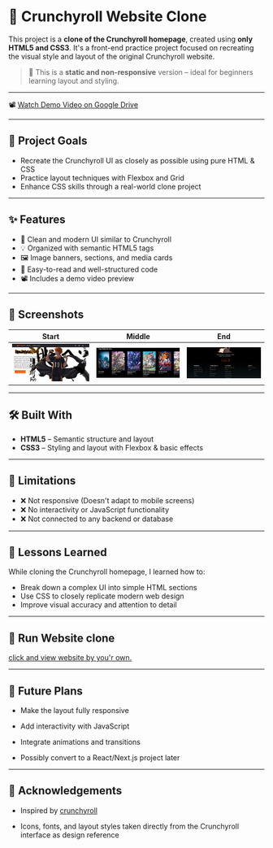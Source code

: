 # 🎌 Crunchyroll Website Clone

This project is a **clone of the Crunchyroll homepage**, created using **only HTML5 and CSS3**. It's a front-end practice project focused on recreating the visual style and layout of the original Crunchyroll website.

> 🔧 This is a **static and non-responsive** version – ideal for beginners learning layout and styling.
---

📽️ [Watch Demo Video on Google Drive](https://drive.google.com/file/d/171rdbYaeme5NnneUcG2O1oNnh606TKZw/view?usp=drive_link)

---

## 🎯 Project Goals

- Recreate the Crunchyroll UI as closely as possible using pure HTML & CSS  
- Practice layout techniques with Flexbox and Grid  
- Enhance CSS skills through a real-world clone project  

---

## ✨ Features

- 🎨 Clean and modern UI similar to Crunchyroll  
- 💡 Organized with semantic HTML5 tags  
- 🖼️ Image banners, sections, and media cards  
- 📄 Easy-to-read and well-structured code  
- 📽️ Includes a demo video preview  

---

## 📸 Screenshots

| Start | Middle | End |
|-------|--------|-----|
| ![Start](https://github.com/Ishaq-Shaikh/crunchyroll-clone/blob/f0e30d8593afbb77fbf72726bea0c8b5a6f4665e/Screenshot-1.png) | ![Middle](https://github.com/Ishaq-Shaikh/crunchyroll-clone/blob/f0e30d8593afbb77fbf72726bea0c8b5a6f4665e/Screenshot-2.png) | ![End](https://github.com/Ishaq-Shaikh/crunchyroll-clone/blob/f0e30d8593afbb77fbf72726bea0c8b5a6f4665e/Screenshot-3.png)

---

## 🛠️ Built With

- **HTML5** – Semantic structure and layout  
- **CSS3** – Styling and layout with Flexbox & basic effects

---

## 🚫 Limitations

- ❌ Not responsive (Doesn't adapt to mobile screens)  
- ❌ No interactivity or JavaScript functionality  
- ❌ Not connected to any backend or database  

---

## 🧠 Lessons Learned

While cloning the Crunchyroll homepage, I learned how to:

- Break down a complex UI into simple HTML sections  
- Use CSS to closely replicate modern web design  
- Improve visual accuracy and attention to detail  

---

## 🚀 Run Website clone

[click and view website by you'r own.](https://ishaq-shaikh.github.io/crunchyroll-clone/)

---

## 📌 Future Plans

- Make the layout fully responsive

- Add interactivity with JavaScript

- Integrate animations and transitions

- Possibly convert to a React/Next.js project later

---

## 🙌 Acknowledgements

- Inspired by [crunchyroll]([https://ishaq-shaikh.github.io/crunchyroll-clone/](https://www.crunchyroll.com/?srsltid=AfmBOoqGFsQFTXQQDdARiXHtfdyaQ2SmD7lO1Nb-ef6MYH6GdlHErv-r))

- Icons, fonts, and layout styles taken directly from the Crunchyroll interface as design reference
